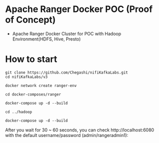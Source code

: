 # Apache Ranger Docker POC (Proof of Concept)
- Apache Ranger Docker Cluster for POC with Hadoop Environment(HDFS, Hive, Presto)

# How to start

```
git clone https://github.com/Chegashi/nifiKafkaLabs.git
cd nifiKafkaLabs/v3
```

```
docker network create ranger-env
```

```
cd docker-composes/ranger
```

```
docker-compose up -d --build
```

```
cd ../hadoop
```

```
docker-compose up -d --build
```

After you wait for 30 ~ 60 seconds, you can check http://localhost:6080 with the default username/password (admin/rangeradmin1):
